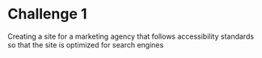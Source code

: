 # Challenge 1
Creating a site for a marketing agency that follows accessibility standards so that the site is optimized for search engines
